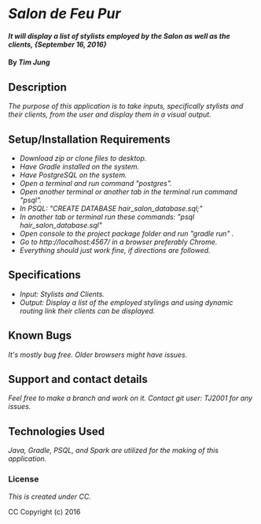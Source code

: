 # _Salon de Feu Pur_

#### _It will display a list of stylists employed by the Salon as well as the clients, {September 16, 2016}_

#### By _**Tim Jung**_

## Description

_The purpose of this application is to take inputs, specifically stylists and their clients, from the user and display them in a visual output._

## Setup/Installation Requirements

* _Download zip or clone files to desktop._
* _Have Gradle installed on the system._
* _Have PostgreSQL on the system._
* _Open a terminal and run command "postgres"._
* _Open another terminal or another tab in the terminal run command "psql"._
* _In PSQL: "CREATE DATABASE hair_salon\_database.sql;"_
* _In another tab or terminal run these commands: "psql hair_salon\_database.sql"_
* _Open console to the project package folder and run "gradle run" ._
* _Go to http://localhost:4567/ in a browser preferably Chrome._
* _Everything should just work fine, if directions are followed._

## Specifications

* _Input: Stylists and Clients._
* _Output: Display a list of the employed stylings and using dynamic routing link their clients can be displayed._

## Known Bugs

_It's mostly bug free. Older browsers might have issues._

## Support and contact details

_Feel free to make a branch and work on it. Contact git user: TJ2001 for any issues._

## Technologies Used

_Java, Gradle, PSQL, and Spark are utilized for the making of this application._

### License

*This is created under CC.*

CC Copyright (c) 2016
